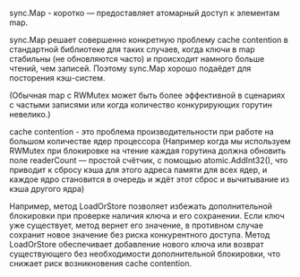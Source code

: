 synс.Map - коротко — предоставляет атомарный доступ к элементам map.

sync.Map решает совершенно конкретную проблему cache contention в стандартной библиотеке для таких случаев, когда ключи в map стабильны (не обновляются часто) и происходит намного больше чтений, чем записей. Поэтому sync.Map хорошо подаёдет для посторения кэш-систем.

(Обычная map с RWMutex может быть более эффективной в сценариях с частыми записями или когда количество конкурирующих горутин невелико.)
 
cache contention - это проблема производительности при работе на большом количестве ядер процессора (Например когда мы используем RWMutex при блокировке на чтение каждая горутина должна обновить поле readerCount — простой счётчик, с помощью atomic.AddInt32(), что приводит к сбросу кэша для этого адреса памяти для всех ядер, и каждое ядро становится в очередь и ждёт этот сброс и вычитывание из кэша другого ядра)

Например, метод LoadOrStore позволяет избежать дополнительной блокировки при проверке наличия ключа и его сохранении. Если ключ уже существует, метод вернет его значение, в противном случае сохранит новое значение без риска конкурентного доступа.
Метод LoadOrStore обеспечивает добавление нового ключа или возврат существующего без необходимости дополнительной блокировки, что снижает риск возникновения cache contention.

